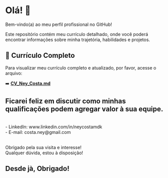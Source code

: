 # Olá! 👋

Bem-vindo(a) ao meu perfil profissional no GitHub!

Este repositório contém meu currículo detalhado, onde você poderá encontrar informações sobre minha trajetória, habilidades e projetos.

## 📄 Currículo Completo

Para visualizar meu currículo completo e atualizado, por favor, acesse o arquivo:

➡️ **[CV_Ney_Costa.md](./CV_Ney_Costa.md)**

## Ficarei feliz em discutir como minhas qualificações podem agregar valor à sua equipe.
<br>
- LinkedIn: www.linkedin.com/in/neycostamdk
<br>
- E-mail: costa.ney@gmail.com  
<br>
<br>

Obrigado pela sua visita e interesse!\
Qualquer dúvida, estou à disposição!

Desde jà,
Obrigado!
---

